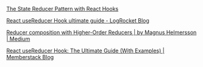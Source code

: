  [The State Reducer Pattern with React Hooks](https://kentcdodds.com/blog/the-state-reducer-pattern-with-react-hooks) 

 [React useReducer Hook ultimate guide - LogRocket Blog](https://blog.logrocket.com/react-usereducer-hook-ultimate-guide/) 



 [Reducer composition with Higher-Order Reducers | by Magnus Helmersson | Medium](https://medium.com/@mange_vibration/reducer-composition-with-higher-order-reducers-35c3977ed08f) 

 [React useReducer Hook: The Ultimate Guide (With Examples) | Memberstack Blog](https://www.memberstack.com/blog/react-usereducer)